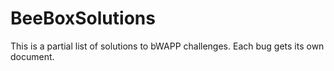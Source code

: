 # BeeBoxSolutions
This is a partial list of solutions to bWAPP challenges.
Each bug gets its own document. 
